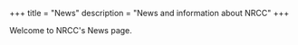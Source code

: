 +++
title = "News"
description = "News and information about NRCC"
+++

Welcome to NRCC's News page.